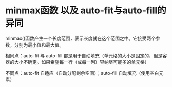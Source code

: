 # minmax函数 以及 auto-fit与auto-fill的异同

minmax()函数产生一个长度范围，表示长度就在这个范围之中。它接受两个参数，分别为最小值和最大值。

相同点：auto-fit 与 auto-fill 都是用于自动填充（单元格的大小是固定的，但是容器的大小不确定。如果希望每一行（或每一列）容纳尽可能多的单元格）

不同点：auto-fit 自适应（自动分配剩余空间）；auto-fill 自动填充（使用空白元素）




